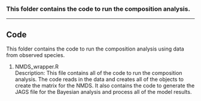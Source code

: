 ### This folder contains the code to run the composition analysis.
__________________________________________________________________________________________________________________________________________

## Code
This folder contains the code to run the composition analysis using data from observed species.

1. NMDS_wrapper.R      
Description: This file contains all of the code to run the composition analysis. The code reads in the data and creates all of the objects to create the matrix for the NMDS. It also contains the code to generate the JAGS file for the Bayesian analysis and process all of the model results.
